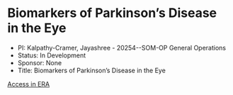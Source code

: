 # Biomarkers of Parkinson’s Disease in the Eye

* PI: Kalpathy-Cramer, Jayashree - 20254--SOM-OP General Operations
* Status: In Development
* Sponsor: None
* Title: Biomarkers of Parkinson’s Disease in the Eye

[Access in ERA](https://era.cu.edu)

